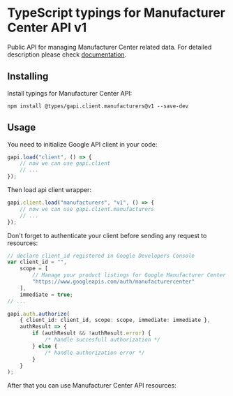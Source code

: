 # TypeScript typings for Manufacturer Center API v1

Public API for managing Manufacturer Center related data. For detailed
description please check
[documentation](https://developers.google.com/manufacturers/).

## Installing

Install typings for Manufacturer Center API:

```
npm install @types/gapi.client.manufacturers@v1 --save-dev
```

## Usage

You need to initialize Google API client in your code:

```typescript
gapi.load("client", () => {
    // now we can use gapi.client
    // ...
});
```

Then load api client wrapper:

```typescript
gapi.client.load("manufacturers", "v1", () => {
    // now we can use gapi.client.manufacturers
    // ...
});
```

Don't forget to authenticate your client before sending any request to
resources:

```typescript
// declare client_id registered in Google Developers Console
var client_id = "",
    scope = [
        // Manage your product listings for Google Manufacturer Center
        "https://www.googleapis.com/auth/manufacturercenter"
    ],
    immediate = true;
// ...

gapi.auth.authorize(
    { client_id: client_id, scope: scope, immediate: immediate },
    authResult => {
        if (authResult && !authResult.error) {
            /* handle succesfull authorization */
        } else {
            /* handle authorization error */
        }
    }
);
```

After that you can use Manufacturer Center API resources:

```typescript
```
